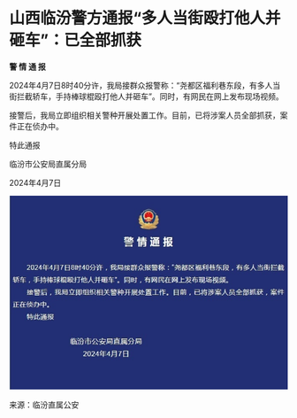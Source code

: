 # 山西临汾警方通报“多人当街殴打他人并砸车”：已全部抓获

**警 情 通 报**

2024年4月7日8时40分许，我局接群众报警称：“尧都区福利巷东段，有多人当街拦截轿车，手持棒球棍殴打他人并砸车”。同时，有网民在网上发布现场视频。

接警后，我局立即组织相关警种开展处置工作。目前，已将涉案人员全部抓获，案件正在侦办中。

特此通报

临汾市公安局直属分局

2024年4月7日

![00527cacb0af0e08789cc3e2381364ee.jpg](https://raw.githubusercontent.com/qqhsx/qqnews_image/main/2024/04/07/山西临汾警方通报“多人当街殴打他人并砸车”：已全部抓获/00527cacb0af0e08789cc3e2381364ee.jpg)

来源：临汾直属公安


